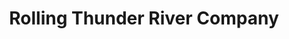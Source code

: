 ---
title: "Rolling Thunder River Company"
url: /mccaysville/rolling-thunder-river-company/
shop: Allgemein
---